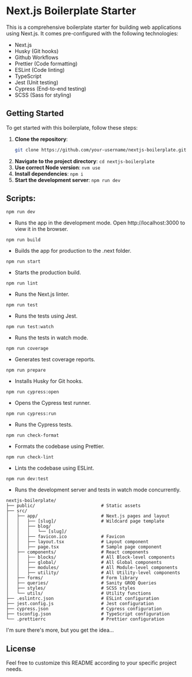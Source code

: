 # Next.js Boilerplate Starter

This is a comprehensive boilerplate starter for building web applications using Next.js. It comes pre-configured with the following technologies:

- Next.js
- Husky (Git hooks)
- Github Workflows
- Prettier (Code formatting)
- ESLint (Code linting)
- TypeScript
- Jest (Unit testing)
- Cypress (End-to-end testing)
- SCSS (Sass for styling)

## Getting Started

To get started with this boilerplate, follow these steps:

1. **Clone the repository**:
   ```bash
   git clone https://github.com/your-username/nextjs-boilerplate.git
   ```
2. **Navigate to the project directory**: `cd nextjs-boilerplate`
3. **Use correct Node version**: `nvm use`
4. **Install dependencies**: `npm i`
5. **Start the development server**: `npm run dev`

## Scripts:

`npm run dev`

- Runs the app in the development mode. Open http://localhost:3000 to view it in the browser.

`npm run build`

- Builds the app for production to the .next folder.

`npm run start`

- Starts the production build.

`npm run lint`

- Runs the Next.js linter.

`npm run test`

- Runs the tests using Jest.

`npm run test:watch`

- Runs the tests in watch mode.

`npm run coverage`

- Generates test coverage reports.

`npm run prepare`

- Installs Husky for Git hooks.

`npm run cypress:open`

- Opens the Cypress test runner.

`npm run cypress:run`

- Runs the Cypress tests.

`npm run check-format`

- Formats the codebase using Prettier.

`npm run check-lint`

- Lints the codebase using ESLint.

`npm run dev:test`

- Runs the development server and tests in watch mode concurrently.

```
nextjs-boilerplate/
├── public/                         # Static assets
├── src/
│   ├── app/                        # Next.js pages and layout
│   │   ├── [slug]/                 # Wildcard page template
│   │   ├── blog/
│   │   │   └── [slug]/
│   │   ├── favicon.ico             # Favicon
│   │   ├── layout.tsx              # Layout component
│   │   ├── page.tsx                # Sample page component
│   ├── components/                 # React components
│   │   ├── blocks/                 # All Block-level components
│   │   ├── global/                 # All Global components
│   │   ├── modules/                # All Module-level components
│   │   ├── utility/                # All Utility-level components
│   ├── forms/                      # Form library
│   ├── queries/                    # Sanity GROQ Queries
│   ├── styles/                     # SCSS styles
│   └── utils/                      # Utility functions
├── .eslintrc.json                  # ESLint configuration
├── jest.config.js                  # Jest configuration
├── cypress.json                    # Cypress configuration
├── tsconfig.json                   # TypeScript configuration
└── .prettierrc                     # Prettier configuration

```

I'm sure there's more, but you get the idea...

## License

Feel free to customize this README according to your specific project needs.
